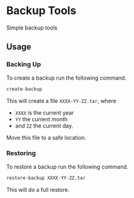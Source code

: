 # Backup Tools
Simple backup tools

## Usage

### Backing Up
To create a backup run the following command.
```sh
create-backup
```
This will create a file `XXXX-YY-ZZ.tar`, where
- `XXXX` is the current year
- `YY` the current month
- and `ZZ` the current day.

Move this file to a safe location.

### Restoring
To restore a backup run the following command.
```sh
restore-backup XXXX-YY-ZZ.tar
```
This will do a full restore.
